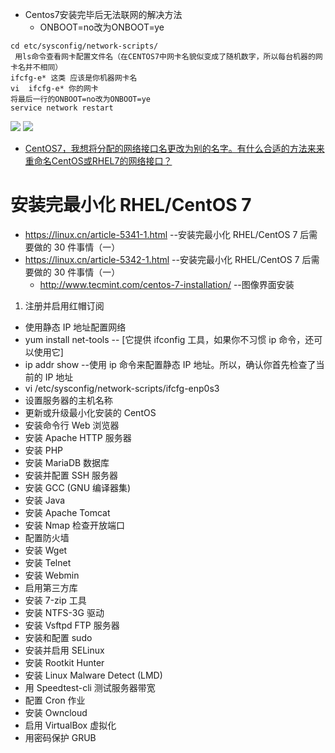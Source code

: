 * Centos7安装完毕后无法联网的解决方法
  * ONBOOT=no改为ONBOOT=ye
```
cd etc/sysconfig/network-scripts/
 用ls命令查看网卡配置文件名（在CENTOS7中网卡名貌似变成了随机数字，所以每台机器的网卡名并不相同）
ifcfg-e* 这类 应该是你机器网卡名
vi  ifcfg-e* 你的网卡
将最后一行的ONBOOT=no改为ONBOOT=ye
service network restart
```
![](http://www.centoscn.com/uploads/allimg/140831/0036034325-0.jpg)
![](http://www.centoscn.com/uploads/allimg/140831/0036031L3-1.jpg)

* [CentOS7，我想将分配的网络接口名更改为别的名字。有什么合适的方法来来重命名CentOS或RHEL7的网络接口？](http://www.linux.cn/article-4045-1.html)

# 安装完最小化 RHEL/CentOS 7
* https://linux.cn/article-5341-1.html --安装完最小化 RHEL/CentOS 7 后需要做的 30 件事情（一）
* https://linux.cn/article-5342-1.html --安装完最小化 RHEL/CentOS 7 后需要做的 30 件事情（一）
  * http://www.tecmint.com/centos-7-installation/  --图像界面安装
  

1. 注册并启用红帽订阅
*	使用静态 IP 地址配置网络
 * yum install net-tools  --  [它提供 ifconfig 工具，如果你不习惯 ip 命令，还可以使用它]
 *  ip addr show          --使用 ip 命令来配置静态 IP 地址。所以，确认你首先检查了当前的 IP 地址
 *  vi /etc/sysconfig/network-scripts/ifcfg-enp0s3
*	设置服务器的主机名称
*	更新或升级最小化安装的 CentOS
*	安装命令行 Web 浏览器
*	安装 Apache HTTP 服务器
*	安装 PHP
*	安装 MariaDB 数据库
*	安装并配置 SSH 服务器
*	安装 GCC (GNU 编译器集)
*	安装 Java
*	安装 Apache Tomcat
*	安装 Nmap 检查开放端口
*	配置防火墙
*	安装 Wget
*	安装 Telnet
*	安装 Webmin
*	启用第三方库
*	安装 7-zip 工具
*	安装 NTFS-3G 驱动
*	安装 Vsftpd FTP 服务器
*	安装和配置 sudo
*	安装并启用 SELinux
*	安装 Rootkit Hunter
*	安装 Linux Malware Detect (LMD)
*	用 Speedtest-cli 测试服务器带宽
*	配置 Cron 作业
*	安装 Owncloud
*	启用 VirtualBox 虚拟化
*	用密码保护 GRUB

